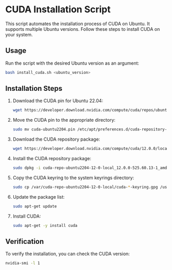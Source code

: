 # CUDA Installation Script

This script automates the installation process of CUDA on Ubuntu. It supports multiple Ubuntu versions. Follow these steps to install CUDA on your system.

## Usage

Run the script with the desired Ubuntu version as an argument:

```bash
bash install_cuda.sh <ubuntu_version>
```


## Installation Steps

1. Download the CUDA pin for Ubuntu 22.04:

    ```bash
    wget https://developer.download.nvidia.com/compute/cuda/repos/ubuntu2204/x86_64/cuda-ubuntu2204.pin
    ```

2. Move the CUDA pin to the appropriate directory:

    ```bash
    sudo mv cuda-ubuntu2204.pin /etc/apt/preferences.d/cuda-repository-pin-600
    ```

3. Download the CUDA repository package:

    ```bash
    wget https://developer.download.nvidia.com/compute/cuda/12.0.0/local_installers/cuda-repo-ubuntu2204-12-0-local_12.0.0-525.60.13-1_amd64.deb
    ```

4. Install the CUDA repository package:

    ```bash
    sudo dpkg -i cuda-repo-ubuntu2204-12-0-local_12.0.0-525.60.13-1_amd64.deb
    ```

5. Copy the CUDA keyring to the system keyrings directory:

    ```bash
    sudo cp /var/cuda-repo-ubuntu2204-12-0-local/cuda-*-keyring.gpg /usr/share/keyrings/
    ```

6. Update the package list:

    ```bash
    sudo apt-get update
    ```

7. Install CUDA:

    ```bash
    sudo apt-get -y install cuda
    ```

## Verification

To verify the installation, you can check the CUDA version:

```bash
nvidia-smi -l 1
